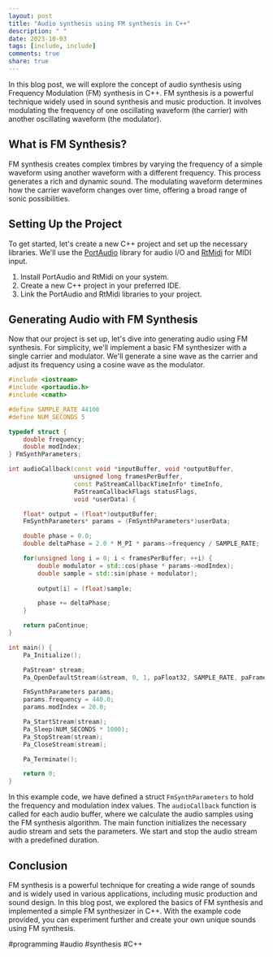 ```yaml
---
layout: post
title: "Audio synthesis using FM synthesis in C++"
description: " "
date: 2023-10-03
tags: [include, include]
comments: true
share: true
---
```


In this blog post, we will explore the concept of audio synthesis using Frequency Modulation (FM) synthesis in C++. FM synthesis is a powerful technique widely used in sound synthesis and music production. It involves modulating the frequency of one oscillating waveform (the carrier) with another oscillating waveform (the modulator).

## What is FM Synthesis?

FM synthesis creates complex timbres by varying the frequency of a simple waveform using another waveform with a different frequency. This process generates a rich and dynamic sound. The modulating waveform determines how the carrier waveform changes over time, offering a broad range of sonic possibilities.

## Setting Up the Project

To get started, let's create a new C++ project and set up the necessary libraries. We'll use the [PortAudio](http://portaudio.com) library for audio I/O and [RtMidi](https://github.com/thestk/rtmidi) for MIDI input.

1. Install PortAudio and RtMidi on your system.
2. Create a new C++ project in your preferred IDE.
3. Link the PortAudio and RtMidi libraries to your project.

## Generating Audio with FM Synthesis

Now that our project is set up, let's dive into generating audio using FM synthesis. For simplicity, we'll implement a basic FM synthesizer with a single carrier and modulator. We'll generate a sine wave as the carrier and adjust its frequency using a cosine wave as the modulator.

```cpp
#include <iostream>
#include <portaudio.h>
#include <cmath>

#define SAMPLE_RATE 44100
#define NUM_SECONDS 5

typedef struct {
    double frequency;
    double modIndex;
} FmSynthParameters;

int audioCallback(const void *inputBuffer, void *outputBuffer,
                  unsigned long framesPerBuffer,
                  const PaStreamCallbackTimeInfo* timeInfo,
                  PaStreamCallbackFlags statusFlags,
                  void *userData) {

    float* output = (float*)outputBuffer;
    FmSynthParameters* params = (FmSynthParameters*)userData;

    double phase = 0.0;
    double deltaPhase = 2.0 * M_PI * params->frequency / SAMPLE_RATE;

    for(unsigned long i = 0; i < framesPerBuffer; ++i) {
        double modulator = std::cos(phase * params->modIndex);
        double sample = std::sin(phase + modulator);
        
        output[i] = (float)sample;

        phase += deltaPhase;
    }

    return paContinue;
}

int main() {
    Pa_Initialize();

    PaStream* stream;
    Pa_OpenDefaultStream(&stream, 0, 1, paFloat32, SAMPLE_RATE, paFramesPerBufferUnspecified, audioCallback, nullptr);

    FmSynthParameters params;
    params.frequency = 440.0;
    params.modIndex = 20.0;

    Pa_StartStream(stream);
    Pa_Sleep(NUM_SECONDS * 1000);
    Pa_StopStream(stream);
    Pa_CloseStream(stream);

    Pa_Terminate();

    return 0;
}
```

In this example code, we have defined a struct `FmSynthParameters` to hold the frequency and modulation index values. The `audioCallback` function is called for each audio buffer, where we calculate the audio samples using the FM synthesis algorithm. The main function initializes the necessary audio stream and sets the parameters. We start and stop the audio stream with a predefined duration.

## Conclusion

FM synthesis is a powerful technique for creating a wide range of sounds and is widely used in various applications, including music production and sound design. In this blog post, we explored the basics of FM synthesis and implemented a simple FM synthesizer in C++. With the example code provided, you can experiment further and create your own unique sounds using FM synthesis.

#programming #audio #synthesis #C++
